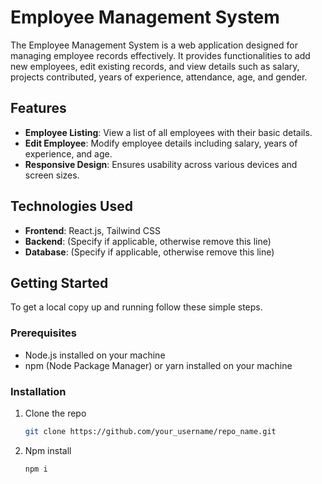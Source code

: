 # Employee Management System

The Employee Management System is a web application designed for managing employee records effectively. It provides functionalities to add new employees, edit existing records, and view details such as salary, projects contributed, years of experience, attendance, age, and gender.

## Features

- **Employee Listing**: View a list of all employees with their basic details.
- **Edit Employee**: Modify employee details including salary, years of experience, and age.
- **Responsive Design**: Ensures usability across various devices and screen sizes.

## Technologies Used

- **Frontend**: React.js, Tailwind CSS
- **Backend**: (Specify if applicable, otherwise remove this line)
- **Database**: (Specify if applicable, otherwise remove this line)

## Getting Started

To get a local copy up and running follow these simple steps.

### Prerequisites

- Node.js installed on your machine
- npm (Node Package Manager) or yarn installed on your machine

### Installation

1. Clone the repo
   ```sh
   git clone https://github.com/your_username/repo_name.git

2. Npm install
   ```sh
   npm i
